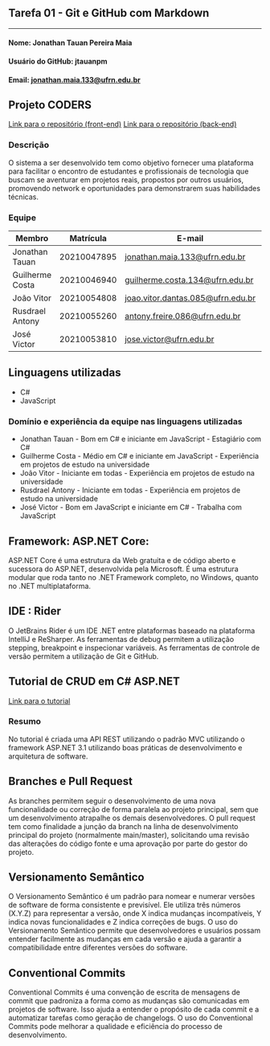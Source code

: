 ## Tarefa 01 - Git e GitHub com Markdown
<hr>

#### Nome: Jonathan Tauan Pereira Maia
#### Usuário do GitHub: jtauanpm
#### Email: jonathan.maia.133@ufrn.edu.br


## Projeto CODERS

[Link para o repositório (front-end)](https://github.com/guilhermecostam/coders_frontend)
[Link para o repositório (back-end)](https://github.com/guilhermecostam/coders_backend)

### Descrição 

O sistema a ser desenvolvido tem como objetivo fornecer uma plataforma para facilitar o encontro de estudantes e profissionais de tecnologia que buscam se aventurar em projetos reais, propostos por outros usuários, promovendo network e oportunidades para demonstrarem suas habilidades técnicas.

### Equipe

| Membro          | Matrícula   | E-mail                            | GitHub                                                          |
| --------------- | ----------- | --------------------------------- | --------------------------------------------------------------- |
| Jonathan Tauan  | 20210047895 | jonathan.maia.133@ufrn.edu.br     | [jtauanpm](https://github.com/jtauanpm)                         |
| Guilherme Costa | 20210046940 | guilherme.costa.134@ufrn.edu.br   | [guilhermecostam](https://github.com/guilhermecostam)           |
| João Vitor      | 20210054808 | joao.vitor.dantas.085@ufrn.edu.br | [JoaoVitorGomesDantas](https://github.com/JoaoVitorGomesDantas) |
| Rusdrael Antony | 20210055260 | antony.freire.086@ufrn.edu.br     | [rusdrael](https://github.com/rusdrael)                         |
| José Victor     | 20210053810 | jose.victor@ufrn.edu.br           | [victormedeiros1](https://github.com/victormedeiros1)           |

## Linguagens utilizadas

* C#
* JavaScript

### Domínio e experiência da equipe nas linguagens utilizadas

* Jonathan Tauan - Bom em C# e iniciante em JavaScript - Estagiário com C#
* Guilherme Costa - Médio em C# e iniciante em JavaScript - Experiência em projetos de estudo na universidade
* João Vitor - Iniciante em todas - Experiência em projetos de estudo na universidade
* Rusdrael Antony - Iniciante em todas - Experiência em projetos de estudo na universidade
* José Victor - Bom em JavaScript e iniciante em C# - Trabalha com JavaScript

## Framework: ASP.NET Core: 
ASP.NET Core é uma estrutura da Web gratuita e de código aberto e sucessora do ASP.NET, desenvolvida pela Microsoft. É uma estrutura modular que roda tanto no .NET Framework completo, no Windows, quanto no .NET multiplataforma.

## IDE : Rider
O JetBrains Rider é um IDE .NET entre plataformas baseado na plataforma IntelliJ e ReSharper. As ferramentas de debug permitem a utilização stepping, breakpoint e inspecionar variáveis. As ferramentas de controle de versão permitem a utilização de Git e GitHub.

## Tutorial de CRUD em C# ASP.NET

[Link para o tutorial](https://www.youtube.com/watch?v=fmvcAzHpsk8&ab_channel=LesJackson)

### Resumo

No tutorial é criada uma API REST utilizando o padrão MVC utilizando o framework ASP.NET 3.1 utilizando boas práticas de desenvolvimento e arquitetura de software.

## Branches e Pull Request

As branches permitem seguir o desenvolvimento de uma nova funcionalidade ou correção de forma paralela ao projeto principal, sem que um desenvolvimento atrapalhe os demais desenvolvedores. O pull request tem como finalidade a junção da branch na linha de desenvolvimento principal do projeto (normalmente main/master), solicitando uma revisão das alterações do código fonte e uma aprovação por parte do gestor do projeto. 

## Versionamento Semântico

O Versionamento Semântico é um padrão para nomear e numerar versões de software de forma consistente e previsível. Ele utiliza três números (X.Y.Z) para representar a versão, onde X indica mudanças incompatíveis, Y indica novas funcionalidades e Z indica correções de bugs. O uso do Versionamento Semântico permite que desenvolvedores e usuários possam entender facilmente as mudanças em cada versão e ajuda a garantir a compatibilidade entre diferentes versões do software.

## Conventional Commits

Conventional Commits é uma convenção de escrita de mensagens de commit que padroniza a forma como as mudanças são comunicadas em projetos de software. Isso ajuda a entender o propósito de cada commit e a automatizar tarefas como geração de changelogs. O uso do Conventional Commits pode melhorar a qualidade e eficiência do processo de desenvolvimento.
